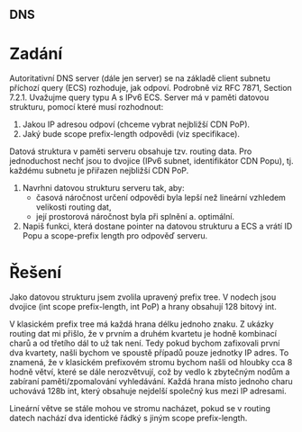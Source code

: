 ## DNS

# Zadání

Autoritativní DNS server (dále jen server) se na základě client subnetu příchozí query (ECS) rozhoduje, jak odpoví. Podrobně viz RFC 7871, Section 7.2.1.
Uvažujme query typu A s IPv6 ECS. Server má v paměti datovou strukturu, pomocí které musí rozhodnout:
1. Jakou IP adresou odpoví (chceme vybrat nejbližší CDN PoP).
2. Jaký bude scope prefix-length odpovědi (viz specifikace).
   
Datová struktura v paměti serveru obsahuje tzv. routing data. Pro jednoduchost nechť jsou to dvojice (IPv6 subnet, identifikátor CDN Popu), tj. každému subnetu je přiřazen nejbližší CDN PoP.
1. Navrhni datovou strukturu serveru tak, aby:
    * časová náročnost určení odpovědi byla lepší než lineární vzhledem velikosti routing dat,
    * její prostorová náročnost byla při splnění a. optimální.
2. Napiš funkci, která dostane pointer na datovou strukturu a ECS a vrátí ID Popu a scope-prefix length pro odpověď serveru.

# Řešení

Jako datovou strukturu jsem zvolila upravený prefix tree. V nodech jsou dvojice (int scope prefix-length, int PoP) a hrany obsahují 128 bitový int.

V klasickém prefix tree má každá hrana délku jednoho znaku. Z ukázky routing dat mi přišlo, že v prvním a druhém kvartetu je hodně kombinací charů a od třetího dál to už tak není. Tedy pokud bychom zafixovali první dva kvartety, našli bychom ve spoustě případů pouze jednotky IP adres. To znamená, že v klasickém prefixovém stromu bychom našli od hloubky cca 8 hodně větví, které se dále nerozvětvují, což by vedlo k zbytečným nodům a zabíraní paměti/zpomalování vyhledávání. Každá hrana místo jednoho charu uchovává 128b int, který obsahuje nejdelší společný kus mezi IP adresami.

Lineární větve se stále mohou ve stromu nacházet, pokud se v routing datech nachází dva identické řádký s jiným scope prefix-length. 
